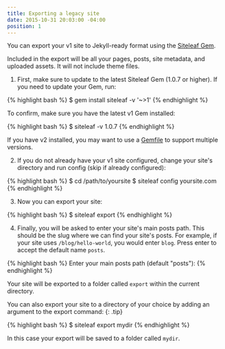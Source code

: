 ```yaml
---
title: Exporting a legacy site
date: 2015-10-31 20:03:00 -04:00
position: 1
---
```


You can export your v1 site to Jekyll-ready format using the [Siteleaf Gem](https://github.com/siteleaf/siteleaf-gem).

Included in the export will be all your pages, posts, site metadata, and uploaded assets. It will not include theme files.

1) First, make sure to update to the latest Siteleaf Gem (1.0.7 or higher). If you need to update your Gem, run:

{% highlight bash %}
$ gem install siteleaf -v '~>1'
{% endhighlight %}

To confirm, make sure you have the latest v1 Gem installed:

{% highlight bash %}
$ siteleaf -v
1.0.7
{% endhighlight %}

If you have v2 installed, you may want to use a [Gemfile](/themes/gem/) to support multiple versions.

2) If you do not already have your v1 site configured, change your site's directory and run config (skip if already configured):

{% highlight bash %}
$ cd /path/to/yoursite
$ siteleaf config yoursite.com
{% endhighlight %}

3) Now you can export your site:

{% highlight bash %}
$ siteleaf export
{% endhighlight %}

4) Finally, you will be asked to enter your site's main posts path. This should be the slug where we can find your site's posts. For example, if your site uses `/blog/hello-world`, you would enter `blog`. Press enter to accept the default name `posts`.

{% highlight bash %}
Enter your main posts path (default "posts"):
{% endhighlight %}

Your site will be exported to a folder called `export` within the current directory.

You can also export your site to a directory of your choice by adding an argument to the export command:
{: .tip}

{% highlight bash %}
$ siteleaf export mydir
{% endhighlight %}

In this case your export will be saved to a folder called `mydir`.
